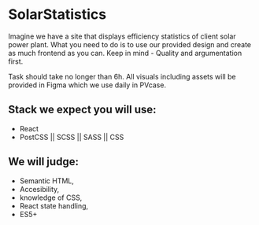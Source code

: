 # SolarStatistics

Imagine we have a site that displays efficiency statistics of client solar power plant. What you need to do is to use our provided design and create as much frontend as you can. Keep in mind - Quality and argumentation first.

Task should take no longer than 6h. All visuals including assets will be provided in Figma which we use daily in PVcase. 

## Stack we expect you will use:
- React
- PostCSS || SCSS || SASS || CSS

## We will judge:
- Semantic HTML, 
- Accesibility, 
- knowledge of CSS, 
- React state handling, 
- ES5+
